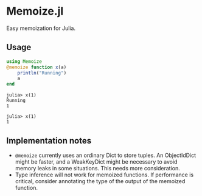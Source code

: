 # Memoize.jl

Easy memoization for Julia.

## Usage

```julia
using Memoize
@memoize function x(a)
	println("Running")
	a
end
```

```
julia> x(1)
Running
1

julia> x(1)
1
```

## Implementation notes

- `@memoize` currently uses an ordinary Dict to store tuples. An ObjectIdDict might be faster, and a WeakKeyDict might be necessary to avoid memory leaks in some situations. This needs more consideration.
- Type inference will not work for memoized functions. If performance is critical, consider annotating the type of the output of the memoized function.